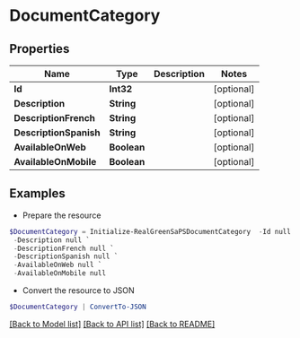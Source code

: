 # DocumentCategory
## Properties

Name | Type | Description | Notes
------------ | ------------- | ------------- | -------------
**Id** | **Int32** |  | [optional] 
**Description** | **String** |  | [optional] 
**DescriptionFrench** | **String** |  | [optional] 
**DescriptionSpanish** | **String** |  | [optional] 
**AvailableOnWeb** | **Boolean** |  | [optional] 
**AvailableOnMobile** | **Boolean** |  | [optional] 

## Examples

- Prepare the resource
```powershell
$DocumentCategory = Initialize-RealGreenSaPSDocumentCategory  -Id null `
 -Description null `
 -DescriptionFrench null `
 -DescriptionSpanish null `
 -AvailableOnWeb null `
 -AvailableOnMobile null
```

- Convert the resource to JSON
```powershell
$DocumentCategory | ConvertTo-JSON
```

[[Back to Model list]](../README.md#documentation-for-models) [[Back to API list]](../README.md#documentation-for-api-endpoints) [[Back to README]](../README.md)

